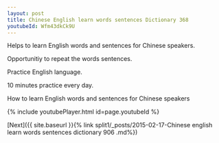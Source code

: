 ```yaml
---
layout: post
title: Chinese English learn words sentences Dictionary 368 
youtubeId: Wfm43dkCk9U
---
```

 
 
Helps to learn English words and sentences for Chinese speakers.

Opportunitiy to repeat the words sentences. 

Practice English language. 
 
10 minutes practice every day. 
 
How to learn English words and sentences for Chinese speakers 
 
{% include youtubePlayer.html id=page.youtubeId %}
 
 
[Next]({{ site.baseurl }}{% link  split1/_posts/2015-02-17-Chinese english learn words sentences dictionary 906 .md%})
 

